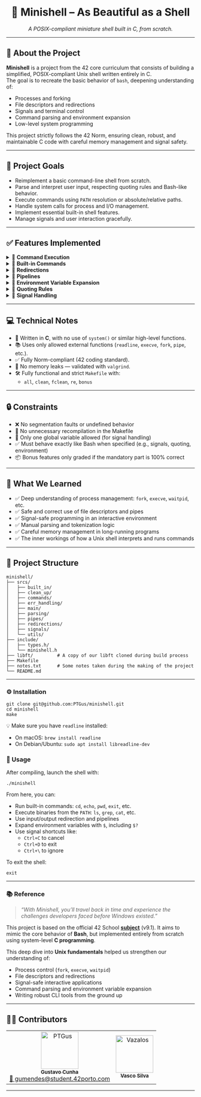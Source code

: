 <h1 align="center">🐚 Minishell – As Beautiful as a Shell</h1>

<p align="center">
  <em>A POSIX-compliant miniature shell built in C, from scratch.</em>
</p>

---

## 📖 About the Project

**Minishell** is a project from the 42 core curriculum that consists of building a simplified, POSIX-compliant Unix shell written entirely in C.  
The goal is to recreate the basic behavior of `bash`, deepening understanding of:

- Processes and forking
- File descriptors and redirections
- Signals and terminal control
- Command parsing and environment expansion
- Low-level system programming

This project strictly follows the 42 Norm, ensuring clean, robust, and maintainable C code with careful memory management and signal safety.

---

## 📌 Project Goals

- Reimplement a basic command-line shell from scratch.
- Parse and interpret user input, respecting quoting rules and Bash-like behavior.
- Execute commands using `PATH` resolution or absolute/relative paths.
- Handle system calls for process and I/O management.
- Implement essential built-in shell features.
- Manage signals and user interaction gracefully.

---

## ✅ Features Implemented

<details>
<summary>🔹 <strong>Command Execution</strong></summary>

- Executes binaries found in the `PATH`, or via absolute/relative paths.
- Supports foreground process execution.
- Allows command chaining through pipes (`|`).
</details>

<details>
<summary>🔹 <strong>Built-in Commands</strong></summary>

- `echo` with `-n` option  
- `cd` (relative/absolute path support)  
- `pwd`  
- `export`  
- `unset`  
- `env`  
- `exit`  
</details>

<details>
<summary>🔹 <strong>Redirections</strong></summary>

- `<`  — input redirection  
- `>`  — output redirection  
- `>>` — append output redirection  
- `<<` — heredoc (with proper delimiter and quoting support)  
</details>

<details>
<summary>🔹 <strong>Pipelines</strong></summary>

- Supports `|` operator to chain commands together.  
- Proper use of `pipe()` and `dup2()` for data redirection between commands.
</details>

<details>
<summary>🔹 <strong>Environment Variable Expansion</strong></summary>

- Expands `$VAR` from current environment.  
- Expands `$?` to reflect the last command’s exit status.
</details>

<details>
<summary>🔹 <strong>Quoting Rules</strong></summary>

- Single quotes `'...'` disable all expansions.  
- Double quotes `"..."` preserve all characters except `$`.
</details>

<details>
<summary>🔹 <strong>Signal Handling</strong></summary>

- `Ctrl+C` → Interrupts current command and displays a new prompt  
- `Ctrl+D` → Exits the shell  
- `Ctrl+\` → Ignored (default behavior)  
- Uses only **one** global variable for signal communication (as per the subject)
</details>

---

## 💻 Technical Notes

- 📌 Written in **C**, with no use of `system()` or similar high-level functions.
- 📚 Uses only allowed external functions (`readline`, `execve`, `fork`, `pipe`, etc.).
- ✅ Fully Norm-compliant (42 coding standard).
- 🔐 No memory leaks — validated with `valgrind`.
- 🛠️ Fully functional and strict `Makefile` with:
  - `all`, `clean`, `fclean`, `re`, `bonus`

---

## 🔒 Constraints

- ❌ No segmentation faults or undefined behavior
- 🔄 No unnecessary recompilation in the Makefile
- 📁 Only one global variable allowed (for signal handling)
- ✅ Must behave exactly like Bash when specified (e.g., signals, quoting, environment)
- 📦 Bonus features only graded if the mandatory part is 100% correct

---

## 🧠 What We Learned

- ✅ Deep understanding of process management: `fork`, `execve`, `waitpid`, etc.
- ✅ Safe and correct use of file descriptors and pipes
- ✅ Signal-safe programming in an interactive environment
- ✅ Manual parsing and tokenization logic
- ✅ Careful memory management in long-running programs
- ✅ The inner workings of how a Unix shell interprets and runs commands

---

## 📁 Project Structure
```
minishell/
├── srcs/
│   ├── built_in/
│   ├── clean_up/
│   ├── commands/
│   ├── err_handling/
│   ├── main/
│   ├── parsing/
│   ├── pipes/
│   ├── redirections/
│   ├── signals/
│   └── utils/
├── include/
│   ├── types.h/
│   └── minishell.h
├── libft/         # A copy of our libft cloned during build process
├── Makefile
├── notes.txt      # Some notes taken during the making of the project
└── README.md
```
---

<h3>⚙️ Installation</h3>

<pre><code>git clone git@github.com:PTGus/minishell.git
cd minishell
make
</code></pre>

<p>💡 Make sure you have <code>readline</code> installed:</p>

<ul>
  <li>On macOS: <code>brew install readline</code></li>
  <li>On Debian/Ubuntu: <code>sudo apt install libreadline-dev</code></li>
</ul>

<h3>🚀 Usage</h3>

<p>After compiling, launch the shell with:</p>

<pre><code>./minishell
</code></pre>

<p>From here, you can:</p>

<ul>
  <li>Run built-in commands: <code>cd</code>, <code>echo</code>, <code>pwd</code>, <code>exit</code>, etc.</li>
  <li>Execute binaries from the <code>PATH</code>: <code>ls</code>, <code>grep</code>, <code>cat</code>, etc.</li>
  <li>Use input/output redirection and pipelines</li>
  <li>Expand environment variables with <code>$</code>, including <code>$?</code></li>
  <li>Use signal shortcuts like:
    <ul>
      <li><code>Ctrl+C</code> to cancel</li>
      <li><code>Ctrl+D</code> to exit</li>
      <li><code>Ctrl+\</code> to ignore</li>
    </ul>
  </li>
</ul>

<p>To exit the shell:</p>

<pre><code>exit
</code></pre>

---

<h3>📚 Reference</h3>

<blockquote>
  <em>“With Minishell, you’ll travel back in time and experience the challenges developers faced before Windows existed.”</em>
</blockquote>

<p>
  This project is based on the official 42 School
  <a href="https://cdn.intra.42.fr/pdf/pdf/169449/en.subject.pdf" target="_blank" rel="noopener noreferrer"><strong>subject</strong></a> (v9.1).
  It aims to mimic the core behavior of <strong>Bash</strong>, but implemented entirely from scratch using system-level <strong>C programming</strong>.
</p>

<p>
  This deep dive into <strong>Unix fundamentals</strong> helped us strengthen our understanding of:
</p>

<ul>
  <li>Process control (<code>fork</code>, <code>execve</code>, <code>waitpid</code>)</li>
  <li>File descriptors and redirections</li>
  <li>Signal-safe interactive applications</li>
  <li>Command parsing and environment variable expansion</li>
  <li>Writing robust CLI tools from the ground up</li>
</ul>

---

## 👨‍💻 Contributors

<table>
  <tr>
    <td align="center">
      <a href="https://github.com/PTGus">
        <img src="https://avatars.githubusercontent.com/u/103385767?v=4" width="100px;" alt="PTGus"/>
        <br /><sub><b>Gustavo Cunha</b></sub>
      </a>
      <br /><a href="mailto:gumendes@student.42porto.com">📧 gumendes@student.42porto.com</a>
    </td>
    <td align="center">
      <a href="https://github.com/Vazalos">
        <img src="https://avatars.githubusercontent.com/u/104868417?v=4" width="100px;" alt="Vazalos"/>
        <br /><sub><b>Vasco Silva</b></sub>
      </a>
    </td>
  </tr>
</table>

---
